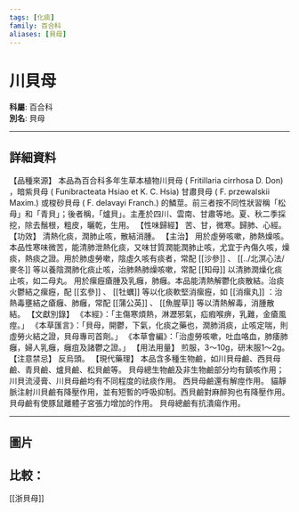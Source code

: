```yaml
---
tags: [化痰]
family: 百合科
aliases: [貝母]
---
```


# 川貝母

**科屬**: 百合科  
**別名**: 貝母  

---

## 詳細資料
【品種來源】
本品為百合科多年生草本植物川貝母 (
Fritillaria cirrhosa
D. Don) ，暗紫貝母 (
Funibracteata Hsiao
et K. C. Hsia) 甘肅貝母 (
F. przewalskii
Maxim.) 或梭砂貝母 (
F. delavayi
Franch.) 的鱗莖。前三者按不同性狀習稱「松母」和「青貝」；後者稱，「爐貝」。主產於四川、雲南、甘肅等地。夏、秋二季採挖，除去鬚根，粗皮，曬乾，生用。
【性味歸經】
苦、甘，微寒。歸肺、心經。
【功效】
清熱化痰，潤肺止咳，散結消腫。
【主治】
用於虛勞咳嗽，肺熱燥咳。本品性寒味微苦，能清肺泄熱化痰，又味甘質潤能潤肺止咳，尤宜于內傷久咳，燥痰，熱痰之證。用於肺虛勞嗽，陰虛久咳有痰者，常配 [[沙參]] 、 [[../北溟心法/麥冬]] 等以養陰潤肺化痰止咳，治肺熱肺燥咳嗽，常配 [[知母]] 以清肺潤燥化痰止咳，如二母丸。
用於瘰癧瘡腫及乳癰，肺癰。本品能清熱解鬱化痰散結。治痰火鬱結之瘰癧，配 [[玄參]] 、 [[牡蠣]] 等以化痰軟堅消瘰癧，如 [[消瘰丸]] ：治熱毒壅結之瘡癰、肺癰，常配 [[蒲公英]] 、 [[魚腥草]] 等以清熱解毒，消腫散結。
【文獻別錄】
《本經》：「主傷寒煩熱，淋瀝邪氣，疝瘕喉痹，乳難，金瘡風痙。」
《本草匯言》：「貝母，開鬱，下氣，化痰之藥也，潤肺消痰，止咳定喘，則虛勞火結之證，貝母專司首劑。」
《本草會編》：「治虛勞咳嗽，吐血咯血，肺痿肺癰，婦人乳癰，癰疽及諸鬱之證。」
【用法用量】
煎服，3～10g，研末服1～2g。
【注意禁忌】
反烏頭。
【現代藥理】
本品含多種生物鹼，如川貝母鹼、西貝母鹼、青貝鹼、爐貝鹼、松貝鹼等。
貝母總生物鹼及非生物鹼部分均有鎮咳作用；川貝流浸膏、川貝母鹼均有不同程度的祛痰作用。
西貝母鹼還有解痙作用。
貓靜脈注射川貝鹼有降壓作用，並有短暫的呼吸抑制。西貝鹼對麻醉狗也有降壓作用。
貝母鹼有使豚鼠離體子宮張力增加的作用。
貝母總鹼有抗潰瘍作用。

---

## 圖片
## 比較：
[[浙貝母]]
